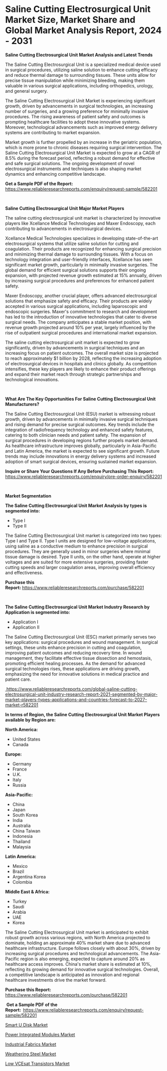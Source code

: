 <p><h1>Saline Cutting Electrosurgical Unit Market Size, Market Share and Global Market Analysis Report, 2024 - 2031</h1></p><p><strong>Saline Cutting Electrosurgical Unit Market Analysis and Latest Trends</strong></p>
<p><p>The Saline Cutting Electrosurgical Unit is a specialized medical device used in surgical procedures, utilizing saline solution to enhance cutting efficacy and reduce thermal damage to surrounding tissues. These units allow for precise tissue manipulation while minimizing bleeding, making them valuable in various surgical applications, including orthopedics, urology, and general surgery.</p><p>The Saline Cutting Electrosurgical Unit Market is experiencing significant growth, driven by advancements in surgical technologies, an increasing number of surgeries, and a growing preference for minimally invasive procedures. The rising awareness of patient safety and outcomes is prompting healthcare facilities to adopt these innovative systems. Moreover, technological advancements such as improved energy delivery systems are contributing to market expansion. </p><p>Market growth is further propelled by an increase in the geriatric population, which is more prone to chronic diseases requiring surgical intervention. The Saline Cutting Electrosurgical Unit Market is expected to grow at a CAGR of 8.5% during the forecast period, reflecting a robust demand for effective and safe surgical solutions. The ongoing development of novel electrosurgical instruments and techniques is also shaping market dynamics and enhancing competitive landscape.</p></p>
<p><strong>Get a Sample PDF of the Report:&nbsp;</strong> <a href="https://www.reliableresearchreports.com/enquiry/request-sample/582201?utm_campaign=13&utm_medium=2&utm_source=Github&utm_content=ia&utm_term=27092024&utm_id=saline-cutting-electrosurgical-unit">https://www.reliableresearchreports.com/enquiry/request-sample/582201</a></p>
<p>&nbsp;</p>
<p><strong>Saline Cutting Electrosurgical Unit Major Market Players</strong></p>
<p><p>The saline cutting electrosurgical unit market is characterized by innovative players like Xcellance Medical Technologies and Maxer Endoscopy, each contributing to advancements in electrosurgical devices.</p><p>Xcellance Medical Technologies specializes in developing state-of-the-art electrosurgical systems that utilize saline solution for cutting and coagulation. Their products are recognized for enhancing surgical precision and minimizing thermal damage to surrounding tissues. With a focus on technology integration and user-friendly interfaces, Xcellance has seen significant market growth, particularly in minimally invasive surgeries. The global demand for efficient surgical solutions supports their ongoing expansion, with projected revenue growth estimated at 15% annually, driven by increasing surgical procedures and preferences for enhanced patient safety.</p><p>Maxer Endoscopy, another crucial player, offers advanced electrosurgical solutions that emphasize safety and efficacy. Their products are widely accepted in various surgical applications, including laparoscopic and endoscopic surgeries. Maxer's commitment to research and development has led to the introduction of innovative technologies that cater to diverse surgical needs. The company anticipates a stable market position, with revenue growth projected around 10% per year, largely influenced by the rise of outpatient surgical procedures and international market expansion.</p><p>The saline cutting electrosurgical unit market is expected to grow significantly, driven by advancements in surgical techniques and an increasing focus on patient outcomes. The overall market size is projected to reach approximately $1 billion by 2028, reflecting the increasing adoption of electrosurgical devices in hospitals and clinics globally. As competition intensifies, these key players are likely to enhance their product offerings and expand their market reach through strategic partnerships and technological innovations.</p></p>
<p>&nbsp;</p>
<p><strong>What Are The Key Opportunities For Saline Cutting Electrosurgical Unit Manufacturers?</strong></p>
<p><p>The Saline Cutting Electrosurgical Unit (ESU) market is witnessing robust growth, driven by advancements in minimally invasive surgical techniques and rising demand for precise surgical outcomes. Key trends include the integration of radiofrequency technology and enhanced safety features, catering to both clinician needs and patient safety. The expansion of surgical procedures in developing regions further propels market demand. As healthcare infrastructure improves globally, particularly in Asia-Pacific and Latin America, the market is expected to see significant growth. Future trends may include innovations in energy delivery systems and increased adoption of smart surgical devices, ensuring sustained market expansion.</p></p>
<p><strong>Inquire or Share Your Questions If Any Before Purchasing This Report:</strong> <a href="https://www.reliableresearchreports.com/enquiry/pre-order-enquiry/582201?utm_campaign=13&utm_medium=2&utm_source=Github&utm_content=ia&utm_term=27092024&utm_id=saline-cutting-electrosurgical-unit">https://www.reliableresearchreports.com/enquiry/pre-order-enquiry/582201</a></p>
<p>&nbsp;</p>
<p><strong>Market Segmentation</strong></p>
<p><strong>The Saline Cutting Electrosurgical Unit Market Analysis by types is segmented into:</strong></p>
<p><ul><li>Type I</li><li>Type II</li></ul></p>
<p><p>The Saline Cutting Electrosurgical Unit market is categorized into two types: Type I and Type II. Type I units are designed for low-voltage applications, using saline as a conductive medium to enhance precision in surgical procedures. They are generally used in minor surgeries where minimal tissue damage is desired. Type II units, on the other hand, operate at higher voltages and are suited for more extensive surgeries, providing faster cutting speeds and larger coagulation areas, improving overall efficiency and effectiveness.</p></p>
<p><strong>Purchase this Report:&nbsp;</strong><a href="https://www.reliableresearchreports.com/purchase/582201?utm_campaign=13&utm_medium=2&utm_source=Github&utm_content=ia&utm_term=27092024&utm_id=saline-cutting-electrosurgical-unit">https://www.reliableresearchreports.com/purchase/582201</a></p>
<p>&nbsp;</p>
<p><strong>The Saline Cutting Electrosurgical Unit Market Industry Research by Application is segmented into:</strong></p>
<p><ul><li>Application I</li><li>Application II</li></ul></p>
<p><p>The Saline Cutting Electrosurgical Unit (ESC) market primarily serves two key applications: surgical procedures and wound management. In surgical settings, these units enhance precision in cutting and coagulation, improving patient outcomes and reducing recovery time. In wound management, they facilitate effective tissue dissection and hemostasis, promoting efficient healing processes. As the demand for advanced surgical technologies rises, these applications are driving growth, emphasizing the need for innovative solutions in medical practice and patient care.</p></p>
<p><a href="https://www.reliableresearchreports.com/global-saline-cutting-electrosurgical-unit-industry-research-report-2021-segmented-by-major-market-players-types-applications-and-countries-forecast-to-2027-market-r582201?utm_campaign=13&utm_medium=2&utm_source=Github&utm_content=ia&utm_term=27092024&utm_id=saline-cutting-electrosurgical-unit">&nbsp;https://www.reliableresearchreports.com/global-saline-cutting-electrosurgical-unit-industry-research-report-2021-segmented-by-major-market-players-types-applications-and-countries-forecast-to-2027-market-r582201</a></p>
<p><strong>In terms of Region, the Saline Cutting Electrosurgical Unit Market Players available by Region are:</strong></p>
<p>
    <p> <strong> North America: </strong>
        <ul>
            <li>United States</li>
            <li>Canada</li>
        </ul>
        </p> 
    <p> <strong> Europe: </strong>
        <ul>
            <li>Germany</li>
            <li>France</li>
            <li>U.K.</li>
            <li>Italy</li>
            <li>Russia</li>
        </ul>
        </p> 
    <p> <strong> Asia-Pacific: </strong>
        <ul>
            <li>China</li>
            <li>Japan</li>
            <li>South Korea</li>
            <li>India</li>
            <li>Australia</li>
            <li>China Taiwan</li>
            <li>Indonesia</li>
            <li>Thailand</li>
            <li>Malaysia</li>
        </ul>
        </p> 
    <p> <strong> Latin America: </strong>
        <ul>
            <li>Mexico</li>
            <li>Brazil</li>
            <li>Argentina Korea</li>
            <li>Colombia</li>
        </ul>
        </p> 
    <p> <strong> Middle East & Africa: </strong>
        <ul>
            <li>Turkey</li>
            <li>Saudi</li>
            <li>Arabia</li>
            <li>UAE</li>
            <li>Korea</li>
        </ul>
    </p>
    </p>
<p><p>The Saline Cutting Electrosurgical Unit market is anticipated to exhibit robust growth across various regions, with North America projected to dominate, holding an approximate 40% market share due to advanced healthcare infrastructure. Europe follows closely with about 30%, driven by increasing surgical procedures and technological advancements. The Asia-Pacific region is also emerging, expected to capture around 20% as healthcare access improves. China's market share is estimated at 10%, reflecting its growing demand for innovative surgical technologies. Overall, a competitive landscape is anticipated as innovation and regional healthcare investments drive the market forward.</p></p>
<p><strong>Purchase this Report: </strong><a href="https://www.reliableresearchreports.com/purchase/582201?utm_campaign=13&utm_medium=2&utm_source=Github&utm_content=ia&utm_term=27092024&utm_id=saline-cutting-electrosurgical-unit">https://www.reliableresearchreports.com/purchase/582201</a></p>
<p>&nbsp;<strong>Get a Sample PDF of the Report:&nbsp;&nbsp;</strong><a href="https://www.reliableresearchreports.com/enquiry/request-sample/582201?utm_campaign=13&utm_medium=2&utm_source=Github&utm_content=ia&utm_term=27092024&utm_id=saline-cutting-electrosurgical-unit">https://www.reliableresearchreports.com/enquiry/request-sample/582201</a></p>
<p><strong></strong></p>
<p><p><a href="https://issuu.com/reportprime-2/docs/smart-u-disk-market-size-2030.pptx_d27a616796b25d?utm_campaign=13&utm_medium=2&utm_source=Github&utm_content=ia&utm_term=27092024&utm_id=saline-cutting-electrosurgical-unit">Smart U Disk Market</a></p><p><a href="https://github.com/MarciaRunte/Market-Research-Report-List-1/blob/main/power-integrated-modules-market.md?utm_campaign=13&utm_medium=2&utm_source=Github&utm_content=ia&utm_term=27092024&utm_id=saline-cutting-electrosurgical-unit">Power Integrated Modules Market</a></p><p><a href="https://www.linkedin.com/pulse/industrial-fabrics-industry-analysis-report-its-market-qavyc?utm_campaign=13&utm_medium=2&utm_source=Github&utm_content=ia&utm_term=27092024&utm_id=saline-cutting-electrosurgical-unit">Industrial Fabrics Market</a></p><p><a href="https://www.linkedin.com/pulse/weathering-steel-market-outlook-complete-industry-analysis-va9mc?utm_campaign=13&utm_medium=2&utm_source=Github&utm_content=ia&utm_term=27092024&utm_id=saline-cutting-electrosurgical-unit">Weathering Steel Market</a></p><p><a href="https://github.com/MariaWashington76/Market-Research-Report-List-1/blob/main/low-vcesat-transistors-market.md?utm_campaign=13&utm_medium=2&utm_source=Github&utm_content=ia&utm_term=27092024&utm_id=saline-cutting-electrosurgical-unit">Low VCEsat Transistors Market</a></p></p>